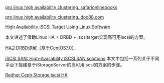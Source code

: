[pro linux high availability clustering, safarionlinebooks](https://www.safaribooksonline.com/library/view/pro-linux-high/9781484200797/9781484200803_Ch01.xhtml)

[pro linux high availability clustering, doc88.com](http://www.doc88.com/p-9943598693219.html)

[High Availability iSCSI Target Using Linux
Software](https://0wned.it/geek-bits/guides/high-availability-iscsi-target-using-linux/)

本文讲述了借助Linux HA + DRBD + iscsitarget实现高可用iscsi的方案。


[HA之DRBD详解（基于CentOS7.0）](http://blog.csdn.net/wylfengyujiancheng/article/details/50669947)

[iSCSI SAN: High-Availability iSCSI SAN solutions](http://www.kernsafe.com/white-papers/high-availability-iscsi-san-solutions.aspx)
本文中包括一系列关于不同平台下搭建基于iStorageServer的高可用iscsi的方案的步骤。

[Redhat Ceph Storage iscsi HA](https://access.redhat.com/documentation/en-us/red_hat_ceph_storage/3/html/block_device_guide/using_an_iscsi_gateway#requirements)




